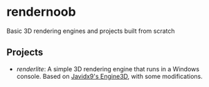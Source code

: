 # rendernoob
Basic 3D rendering engines and projects built from scratch

Projects
--------
- _renderlite_: A simple 3D rendering engine that runs in a Windows console. Based on [Javidx9's Engine3D](https://github.com/OneLoneCoder/Javidx9/tree/master/ConsoleGameEngine/BiggerProjects/Engine3D), with some modifications.

